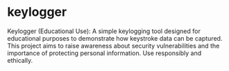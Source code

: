 # keylogger
Keylogger (Educational Use): A simple keylogging tool designed for educational purposes to demonstrate how keystroke data can be captured. This project aims to raise awareness about security vulnerabilities and the importance of protecting personal information. Use responsibly and ethically.
